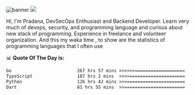 ![banner](.github/banner-profile.jpeg)
<img src="https://user-images.githubusercontent.com/73097560/115834477-dbab4500-a447-11eb-908a-139a6edaec5c.gif"></p>

Hi, I'm Pradana, DevSecOps Enthusiast and Backend Developer. Learn very much of devops, security, and programming language and curious about new stack of programming. Experience in freelance and volunteer organization. And this my waka time , to show are the statistics of programming languages that I often use

📊 **Quote Of The Day is:**
<!--START_SECTION:waka-->

```txt
Go                         267 hrs 57 mins >>>>>>===================   25.17 %
TypeScript                 187 hrs 2 mins  >>>>=====================   17.57 %
Python                     126 hrs 42 mins >>>======================   11.90 %
Dart                       81 hrs 55 mins  >>=======================   07.69 %
```

<!--END_SECTION:waka-->

